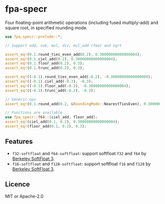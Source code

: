 # fpa-specr

Four floating-point arithmetic operations (including fused multiply-add) and square root,
in specified rounding mode.

```rust
use fpa_specr::prelude::*;

// Support add, sub, mul, div, mul_add (fma) and sqrt

assert_eq!(0.1.round_ties_even_add(0.2), 0.30000000000000004);
assert_eq!(0.1.ciel_add(0.2), 0.30000000000000004);
assert_eq!(0.1.floor_add(0.2), 0.3);
assert_eq!(0.1.trunc_add(0.2), 0.3);

assert_eq!((-0.1).round_ties_even_add(-0.2), -0.30000000000000004);
assert_eq!((-0.1).ciel_add(-0.2), -0.3);
assert_eq!((-0.1).floor_add(-0.2), -0.30000000000000004);
assert_eq!((-0.1).trunc_add(-0.2), -0.3);

// Generic ops
assert_eq!(0.1.round_add(0.2, &RoundingMode::NearestTiesEven), 0.30000000000000004);

// Functions are available
use fpa_specr::f64::{ciel_add, floor_add};
assert_eq!(ciel_add(0.1, 0.2), 0.30000000000000004);
assert_eq!(floor_add(0.1, 0.2), 0.3);
```

## Features

- `f32-softfloat` and `f64-softfloat`: support softfloat `f32` and `f64` by [Berkeley SoftFloat 3][softfloat].
- `f16-softfloat` and `f128-softfloat`: support softfloat `f16` and `f128` by [Berkeley SoftFloat 3][softfloat].

[softfloat]: https://github.com/ucb-bar/berkeley-softfloat-3

## Licence

MIT or Apache-2.0

